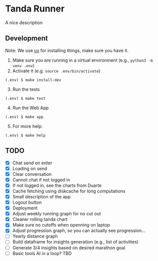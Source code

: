 # Tanda Runner

A nice description

## Development

Note: We use [uv](https://github.com/astral-sh/uv?tab=readme-ov-file#getting-started) for installing things, make sure you have it.

1. Make sure you are running in a virtual environment (e.g., `python3 -m venv .env`)
2. Activate it (e.g. `source .env/bin/activate`)

```shell
(.env) $ make install-dev
```

3. Run the tests

```shell
(.env) $ make test
```

4. Run the Web App

```shell
(.env) $ make app
```

5. For more help:
```shell
(.env) $ make help
```

## TODO 

- [x] Chat send on enter
- [x] Loading on send
- [x] Clear conversation
- [x] Cannot chat if not logged in 
- [x] If not logged in, see the charts from Duarte 
- [x] Cache fetching using diskcache for long computations
- [x] Small description of the app
- [x] Logout button
- [x] Deployment
- [x] Adjust weekly running graph for no cut out
- [x] Cleaner rolling tanda chart
- [x] Make sure no cutoffs when openning on laptop
- [x] Adjust progression graph, so you can actually see progression...
- [ ] Yearly distance graph
- [ ] Build dataframe for insights generation (e.g., list of activities)
- [ ] Generate 3/4 insights based on desired marathon goal
- [ ] Basic tools AI in a loop? TBD
